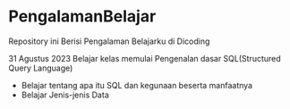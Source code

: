# PengalamanBelajar
Repository ini Berisi Pengalaman Belajarku di Dicoding

31 Agustus 2023
Belajar kelas memulai Pengenalan dasar SQL(Structured Query Language)
* Belajar tentang apa itu SQL dan kegunaan beserta manfaatnya
* Belajar Jenis-jenis Data
